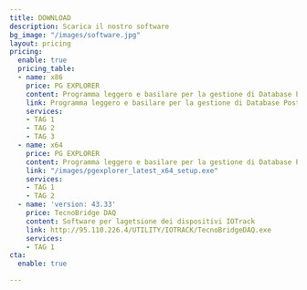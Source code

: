 ```yaml
---
title: DOWNLOAD
description: Scarica il nostro software
bg_image: "/images/software.jpg"
layout: pricing
pricing:
  enable: true
  pricing_table:
  - name: x86
    price: PG EXPLORER
    content: Programma leggero e basilare per la gestione di Database PostgreSQL
    link: Programma leggero e basilare per la gestione di Database PostgreSQL
    services:
    - TAG 1
    - TAG 2
    - TAG 3
  - name: x64
    price: PG EXPLORER
    content: Programma leggero e basilare per la gestione di Database PostgreSQL
    link: "/images/pgexplorer_latest_x64_setup.exe"
    services:
    - TAG 1
    - TAG 2
  - name: 'version: 43.33'
    price: TecnoBridge DAQ
    content: Software per lagetsione dei dispositivi IOTrack
    link: http://95.110.226.4/UTILITY/IOTRACK/TecnoBridgeDAQ.exe
    services:
    - TAG 1
cta:
  enable: true

---
```

